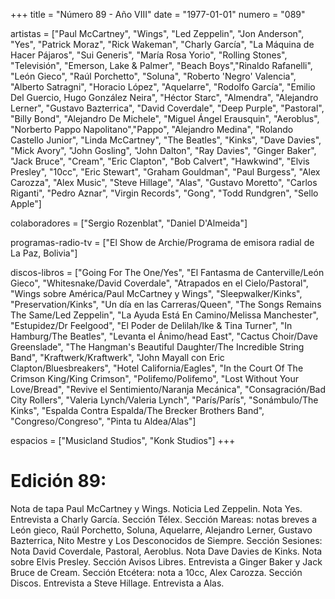 +++
title = "Número 89 - Año VIII"
date = "1977-01-01"
numero = "089"

artistas = ["Paul McCartney", "Wings", "Led Zeppelin", "Jon Anderson", "Yes", "Patrick Moraz", "Rick Wakeman", "Charly García", "La Máquina de Hacer Pájaros", "Sui Generis", "María Rosa Yorio", "Rolling Stones", "Televisión", "Emerson, Lake & Palmer", "Beach Boys","Rinaldo Rafanelli", "León Gieco", "Raúl Porchetto", "Soluna", "Roberto 'Negro' Valencia", "Alberto Satragni", "Horacio López", "Aquelarre", "Rodolfo García", "Emilio Del Guercio, Hugo González Neira", "Héctor Starc",  "Almendra", "Alejandro Lerner", "Gustavo Bazterrica", "David Coverdale", "Deep Purple", "Pastoral", "Billy Bond", "Alejandro De Michele", "Miguel Ángel Erausquin", "Aeroblus", "Norberto Pappo Napolitano","Pappo", "Alejandro Medina", "Rolando Castello Junior", "Linda McCartney", "The Beatles", "Kinks", "Dave Davies", "Mick Avory", "John Gosling", "John Dalton", "Ray Davies", "Ginger Baker", "Jack Bruce", "Cream", "Eric Clapton", "Bob Calvert", "Hawkwind",  "Elvis Presley", "10cc", "Eric Stewart", "Graham Gouldman", "Paul Burgess", "Alex Carozza", "Alex Music", "Steve Hillage", "Alas", "Gustavo Moretto", "Carlos Riganti", "Pedro Aznar", "Virgin Records", "Gong", "Todd Rundgren", "Sello Apple"]

colaboradores = ["Sergio Rozenblat", "Daniel D'Almeida"]

programas-radio-tv = ["El Show de Archie/Programa de emisora radial de La Paz, Bolivia"]

discos-libros = ["Going For The One/Yes", "El Fantasma de Canterville/León Gieco", "Whitesnake/David Coverdale", "Atrapados en el Cielo/Pastoral", "Wings sobre América/Paul McCartney y Wings", "Sleepwalker/Kinks", "Preservation/Kinks", "Un día en las Carreras/Queen", "The Songs Remains The Same/Led Zeppelin", "La Ayuda Está En Camino/Melissa Manchester", "Estupidez/Dr Feelgood", "El Poder de Delilah/Ike & Tina Turner", "In Hamburg/The Beatles", "Levanta el Ánimo/head East", "Cactus Choir/Dave Greenslade", "The Hangman's Beautiful Daughter/The Incredible String Band", "Kraftwerk/Kraftwerk", "John Mayall con Eric Clapton/Bluesbreakers", "Hotel California/Eagles", "In the Court Of The Crimson King/King Crimson", "Polifemo/Polifemo", "Lost Without Your Love/Bread", "Revive el Sentimiento/Naranja Mecánica", "Consagración/Bad City Rollers", "Valeria Lynch/Valeria Lynch", "París/París", "Sonámbulo/The Kinks", "Espalda Contra Espalda/The Brecker Brothers Band", "Congreso/Congreso", "Pinta tu Aldea/Alas"]

espacios = ["Musicland Studios", "Konk Studios"]
+++

# Edición 89:
Nota de tapa Paul McCartney y Wings. Noticia Led Zeppelin. Nota Yes. Entrevista a Charly García. Sección Télex. Sección Mareas: notas breves a León gieco, Raúl Porchetto, Soluna, Aquelarre, Alejandro Lerner, Gustavo Bazterrica, Nito Mestre y Los Desconocidos de Siempre. Sección Sesiones: Nota David Coverdale, Pastoral, Aeroblus. Nota Dave Davies de Kinks. Nota sobre Elvis Presley. Sección Avisos Libres. Entrevista a Ginger Baker y Jack Bruce de Cream. Sección Etcétera: nota a 10cc, Alex Carozza.
Sección Discos. Entrevista a Steve Hillage. Entrevista a Alas.
